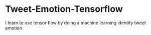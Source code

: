 # Tweet-Emotion-Tensorflow
I learn to use tensor flow by doing a machine learning identify tweet emotion
